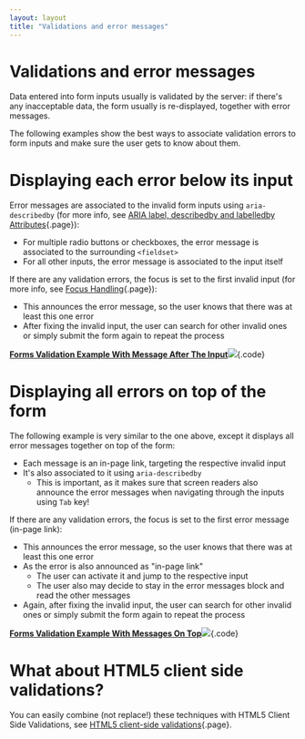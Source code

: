 ```yaml
---
layout: layout
title: "Validations and error messages"
---
```


# Validations and error messages

Data entered into form inputs usually is validated by the server: if there's any inacceptable data, the form usually is re-displayed, together with error messages.

The following examples show the best ways to associate validation errors to form inputs and make sure the user gets to know about them.

# Displaying each error below its input

Error messages are associated to the invalid form inputs using `aria-describedby` (for more info, see [ARIA label, describedby and labelledby Attributes](/code-examples/sensible-usage-of-aria-roles-and-attributes/aria-label--describedby-and-labelledby-attributes){.page}):

- For multiple radio buttons or checkboxes, the error message is associated to the surrounding `<fieldset>`
- For all other inputs, the error message is associated to the input itself

If there are any validation errors, the focus is set to the first invalid input (for more info, see [Focus Handling](/code-examples/focus-handling){.page}):

- This announces the error message, so the user knows that there was at least this one error
- After fixing the invalid input, the user can search for other invalid ones or simply submit the form again to repeat the process

[**Forms Validation Example With Message After The Input**![](https://s3-us-west-2.amazonaws.com/i.cdpn.io/1279260.LjwyoR.small.e75d8f52-5a33-4c00-b359-37f11a500674.png)](https://codepen.io/accessibility-developer-guide/pen/LjwyoR){.code}

# Displaying all errors on top of the form

The following example is very similar to the one above, except it displays all error messages together on top of the form:

- Each message is an in-page link, targeting the respective invalid input
- It's also associated to it using `aria-describedby`
    - This is important, as it makes sure that screen readers also announce the error messages when navigating through the inputs using `Tab` key!

If there are any validation errors, the focus is set to the first error message (in-page link):

- This announces the error message, so the user knows that there was at least this one error
- As the error is also announced as "in-page link"
    - The user can activate it and jump to the respective input
    - The user also may decide to stay in the error messages block and read the other messages
- Again, after fixing the invalid input, the user can search for other invalid ones or simply submit the form again to repeat the process

[**Forms Validation Example With Messages On Top**![](https://s3-us-west-2.amazonaws.com/i.cdpn.io/1279260.XavEyp.small.3e33e11f-1ee6-4147-ad32-331f6f5602db.png)](https://codepen.io/accessibility-developer-guide/pen/XavEyp){.code}

# What about HTML5 client side validations?

You can easily combine (not replace!) these techniques with HTML5 Client Side Validations, see [HTML5 client-side validations](/code-examples/forms--validations--and-error-messages/html5-client-side-validations){.page}.